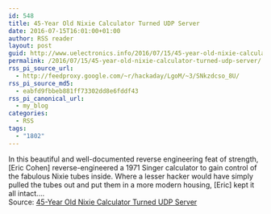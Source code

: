 ```yaml
---
id: 548
title: 45-Year Old Nixie Calculator Turned UDP Server
date: 2016-07-15T16:01:00+01:00
author: RSS reader
layout: post
guid: http://www.uelectronics.info/2016/07/15/45-year-old-nixie-calculator-turned-udp-server/
permalink: /2016/07/15/45-year-old-nixie-calculator-turned-udp-server/
rss_pi_source_url:
  - http://feedproxy.google.com/~r/hackaday/LgoM/~3/SNkzdcso_8U/
rss_pi_source_md5:
  - eabfd9fbbeb881ff73302dd8e6fddf43
rss_pi_canonical_url:
  - my_blog
categories:
  - RSS
tags:
  - "1802"
---
```

In this beautiful and well-documented reverse engineering feat of strength, [Eric Cohen] reverse-engineered a 1971 Singer calculator to gain control of the fabulous Nixie tubes inside. Where a lesser hacker would have simply pulled the tubes out and put them in a more modern housing, [Eric] kept it all intact.…&#013;  
Source: <a href="http://feedproxy.google.com/~r/hackaday/LgoM/~3/SNkzdcso_8U/" target="_blank">45-Year Old Nixie Calculator Turned UDP Server</a>